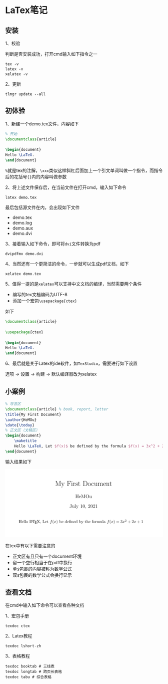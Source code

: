 # LaTex笔记

## 安装

1、校验

判断是否安装成功，打开cmd输入如下指令之一

```shell
tex -v
latex -v
xelatex -v
```

2、更新

```shell
tlmgr update --all
```

## 初体验

1、新建一个demo.tex文件，内容如下

```latex
% 开始
\documentclass{article}

\begin{document}
Hello \LaTeX.
\end{document}
```

`%`就是tex的注解，`\xxx`类似这样斜杠后面加上一个引文单词叫做一个指令，而指令后的花括号`{}`内的内容叫做参数

2、将上述文件保存后，在当前文件在打开cmd，输入如下命令

```shell
latex demo.tex
```

最后包括源文件在内，会出现如下文件

+ demo.tex
+ demo.log
+ demo.aux
+ demo.dvi

3、接着输入如下命令，即可将`dvi`文件转换为pdf

```shell
dvipdfmx demo.dvi
```

4、当然还有一个更简洁的命令，一步就可以生成pdf文档，如下

```
xelatex demo.tex
```

5、值得一提的是`xelatex`可以支持中文文档的编译，当然需要两个条件

+ 编写的tex文档编码为UTF-8
+ 添加一个宏包`\usepackage{ctex}`

如下

```latex
\documentclass{article}

\usepackage{ctex}

\begin{document}
Hello \LaTeX.
\end{document}
```

6、最后就是关于Latex的ide软件，如`TexStudio`，需要进行如下设置

选项 -> 设置 -> 构建 -> 默认编译器改为xelatex

## 小案例

```latex
% 导言区
\documentclass{article} % book, report, letter
\title{My First Document}
\author{HeMOu}
\date{\today}
% 正文区（文稿区）
\begin{document}
	\maketitle
	Hello \LaTeX, Let $f(x)$ be defined by the formula $f(x) = 3x^2 + 2x + 1$
\end{document}
```

输入结果如下

![image-20210710161856480](img/image-20210710161856480.png)

在tex中有以下需要注意的

+ 正文区有且只有一个document环境
+ 留一个空行相当于在pdf中换行
+ 单`$`包裹的内容被称为数学公式
+ 双`$`包裹的数学公式会换行显示

## 查看文档

在cmd中输入如下命令可以查看各种文档

1、宏包手册

```shell
texdoc ctex
```

2、Latex教程

```shell
texdoc lshort-zh
```

3、表格教程

```
texdoc booktab # 三线表
texdoc longtab # 跨页长表格
texdoc tabu # 综合表格
```

